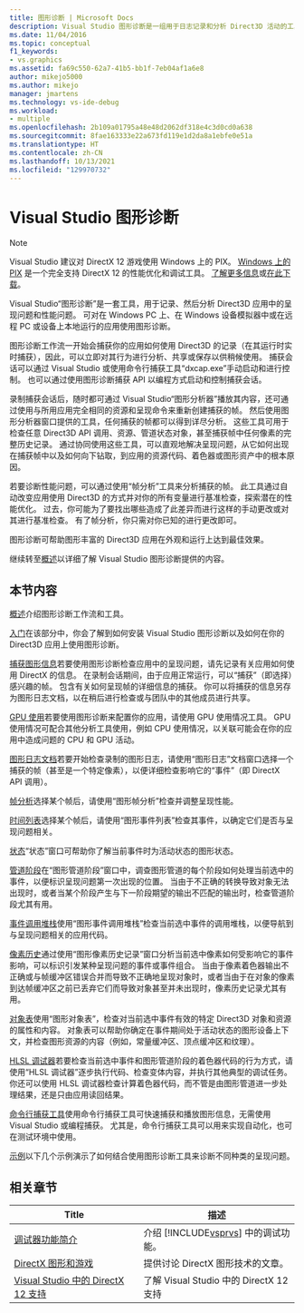 ```yaml
---
title: 图形诊断 | Microsoft Docs
description: Visual Studio 图形诊断是一组用于日志记录和分析 Direct3D 活动的工具。 使用它们来故障排除呈现和性能问题。
ms.date: 11/04/2016
ms.topic: conceptual
f1_keywords:
- vs.graphics
ms.assetid: fa69c550-62a7-41b5-bb1f-7eb04af1a6e8
author: mikejo5000
ms.author: mikejo
manager: jmartens
ms.technology: vs-ide-debug
ms.workload:
- multiple
ms.openlocfilehash: 2b109a01795a48e48d2062df318e4c3d0cd0a638
ms.sourcegitcommit: 8fae163333e22a673fd119e1d2da8a1ebfe0e51a
ms.translationtype: HT
ms.contentlocale: zh-CN
ms.lasthandoff: 10/13/2021
ms.locfileid: "129970732"
---
```

# <a name="visual-studio-graphics-diagnostics"></a>Visual Studio 图形诊断
>[!NOTE]
> Visual Studio 建议对 DirectX 12 游戏使用 Windows 上的 PIX。 [Windows 上的 PIX](https://aka.ms/PIXonWindows) 是一个完全支持 DirectX 12 的性能优化和调试工具。 [了解更多信息](visual-studio-graphics-diagnostics-directx-12.md)或[在此下载](https://aka.ms/downloadPIX)。

Visual Studio“图形诊断”是一套工具，用于记录、然后分析 Direct3D 应用中的呈现问题和性能问题。 可对在 Windows PC 上、在 Windows 设备模拟器中或在远程 PC 或设备上本地运行的应用使用图形诊断。

 图形诊断工作流一开始会捕获你的应用如何使用 Direct3D 的记录（在其运行时实时捕获），因此，可以立即对其行为进行分析、共享或保存以供稍候使用。 捕获会话可以通过 Visual Studio 或使用命令行捕获工具“dxcap.exe”手动启动和进行控制。 也可以通过使用图形诊断捕获 API 以编程方式启动和控制捕获会话。

 录制捕获会话后，随时都可通过 Visual Studio“图形分析器”播放其内容，还可通过使用与所用应用完全相同的资源和呈现命令来重新创建捕获的帧。 然后使用图形分析器窗口提供的工具，任何捕获的帧都可以得到详尽分析。 这些工具可用于检查任意 Direct3D API 调用、资源、管道状态对象，甚至捕获帧中任何像素的完整历史记录。 通过协同使用这些工具，可以直观地解决呈现问题，从它如何出现在捕获帧中以及如何向下钻取，到应用的资源代码、着色器或图形资产中的根本原因。

 若要诊断性能问题，可以通过使用“帧分析”工具来分析捕获的帧。 此工具通过自动改变应用使用 Direct3D 的方式并对你的所有变量进行基准检查，探索潜在的性能优化。 过去，你可能为了要找出哪些造成了此差异而进行这样的手动更改或对其进行基准检查。 有了帧分析，你只需对你已知的进行更改即可。

 图形诊断可帮助图形丰富的 Direct3D 应用在外观和运行上达到最佳效果。

 继续转至[概述](overview-of-visual-studio-graphics-diagnostics.md)以详细了解 Visual Studio 图形诊断提供的内容。

## <a name="in-this-section"></a>本节内容
 [概述](overview-of-visual-studio-graphics-diagnostics.md)介绍图形诊断工作流和工具。

 [入门](getting-started-with-visual-studio-graphics-diagnostics.md)在该部分中，你会了解到如何安装 Visual Studio 图形诊断以及如何在你的 Direct3D 应用上使用图形诊断。

 [捕获图形信息](capturing-graphics-information.md)若要使用图形诊断检查应用中的呈现问题，请先记录有关应用如何使用 DirectX 的信息。 在录制会话期间，由于应用正常运行，可以“捕获”（即选择）感兴趣的帧。 包含有关如何呈现帧的详细信息的捕获。 你可以将捕获的信息另存为图形日志文档，以在稍后进行检查或与团队中的其他成员进行共享。

 [GPU 使用](../../profiling/gpu-usage.md)若要使用图形诊断来配置你的应用，请使用 GPU 使用情况工具。 GPU 使用情况可配合其他分析工具使用，例如 CPU 使用情况，以关联可能会在你的应用中造成问题的 CPU 和 GPU 活动。

 [图形日志文档](graphics-log-document.md)若要开始检查录制的图形日志，请使用“图形日志”文档窗口选择一个捕获的帧（甚至是一个特定像素），以便详细检查影响它的“事件”（即 DirectX API 调用）。

 [帧分析](graphics-frame-analysis.md)选择某个帧后，请使用“图形帧分析”检查并调整呈现性能。

 [时间列表](graphics-event-list.md)选择某个帧后，请使用“图形事件列表”检查其事件，以确定它们是否与呈现问题相关。

 [状态](graphics-state.md)“状态”窗口可帮助你了解当前事件时为活动状态的图形状态。

 [管道阶段](graphics-pipeline-stages.md)在“图形管道阶段”窗口中，调查图形管道的每个阶段如何处理当前选中的事件，以便标识呈现问题第一次出现的位置。 当由于不正确的转换导致对象无法出现时，或者当某个阶段产生与下一阶段期望的输出不匹配的输出时，检查管道阶段尤其有用。

 [事件调用堆栈](graphics-event-call-stack.md)使用“图形事件调用堆栈”检查当前选中事件的调用堆栈，以便导航到与呈现问题相关的应用代码。

 [像素历史](graphics-pixel-history.md)通过使用“图形像素历史记录”窗口分析当前选中像素如何受影响它的事件影响，可以标识引发某种呈现问题的事件或事件组合。 当由于像素着色器输出不正确或与帧缓冲区错误合并而导致不正确地呈现对象时，或者当由于在对象的像素到达帧缓冲区之前已丢弃它们而导致对象甚至并未出现时，像素历史记录尤其有用。

 [对象表](graphics-object-table.md)使用“图形对象表”，检查对当前选中事件有效的特定 Direct3D 对象和资源的属性和内容。 对象表可以帮助你确定在事件期间处于活动状态的图形设备上下文，并检查图形资源的内容（例如，常量缓冲区、顶点缓冲区和纹理）。

 [HLSL 调试器](hlsl-shader-debugger.md)若要检查当前选中事件和图形管道阶段的着色器代码的行为方式，请使用“HLSL 调试器”逐步执行代码、检查变体内容，并执行其他典型的调试任务。 你还可以使用 HLSL 调试器检查计算着色器代码，而不管是由图形管道进一步处理结果，还是只由应用读回结果。

 [命令行捕获工具](command-line-capture-tool.md)使用命令行捕获工具可快速捕获和播放图形信息，无需使用 Visual Studio 或编程捕获。 尤其是，命令行捕获工具可以用来实现自动化，也可在测试环境中使用。

 [示例](graphics-diagnostics-examples.md)以下几个示例演示了如何结合使用图形诊断工具来诊断不同种类的呈现问题。

## <a name="related-sections"></a>相关章节

| Title | 描述 |
| - | - |
| [调试器功能简介](../debugger-feature-tour.md) | 介绍 [!INCLUDE[vsprvs](../../code-quality/includes/vsprvs_md.md)] 中的调试功能。 |
| [DirectX 图形和游戏](/windows/win32/directx) | 提供讨论 DirectX 图形技术的文章。 |
| [Visual Studio 中的 DirectX 12 支持](visual-studio-graphics-diagnostics-directx-12.md) | 了解 Visual Studio 中的 DirectX 12 支持 |
